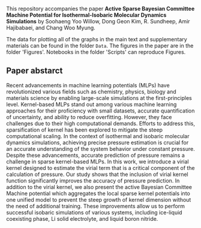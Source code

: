 This repository accompanies the paper **Active Sparse Bayesian Committee Machine Potential for Isothermal-Isobaric
Molecular Dynamics Simulations** by Soohaeng Yoo Willow, Dong Geon Kim, R. Sundheep, Amir Hajibabaei, and Chang Woo Myung.

The data for plotting all of the graphs in the main text and supplementary materials can be found in the folder `Data`. The figures in the paper are in the folder 'Figures'. Notebooks in the folder 'Scripts' can reproduce Figures.

## Paper abstarct

Recent advancements in machine learning potentials (MLPs) have revolutionized various fields such as chemistry, physics, biology and materials science by enabling large-scale simulations at the first-principles level. Kernel-based MLPs stand out among various machine learning approaches for their proficiency with small datasets, accurate quantification of uncertainty, and ability to reduce overfitting. However, they face challenges due to their high computational demands. Efforts to address this, sparsification of kernel has been explored to mitigate the steep computational scaling. In the context of isothermal and isobaric molecular dynamics simulations, achieving precise pressure estimation is crucial for an accurate understanding of the system behavior under constant pressure. Despite these advancements, accurate prediction of pressure remains a challenge in sparse kernel-based MLPs. In this work, we introduce a virial kernel designed to estimate the virial term that is a critical component of the calculation of pressure. Our study shows that the inclusion of virial kernel function significantly improves the accuracy of pressure prediction. In addition to the virial kernel, we also present the active Bayesian Committee Machine potential which aggregates the local sparse kernel potentials into one unified model to prevent the steep growth of kernel dimension without the need of additional training. These improvements allow us to perform successful isobaric simulations of various systems, including ice-liquid coexisting phase, Li solid electrolyte, and liquid boron nitride.

